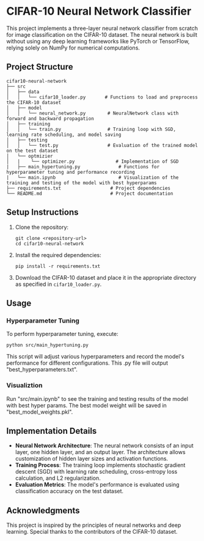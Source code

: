 # CIFAR-10 Neural Network Classifier

This project implements a three-layer neural network classifier from scratch for image classification on the CIFAR-10 dataset. The neural network is built without using any deep learning frameworks like PyTorch or TensorFlow, relying solely on NumPy for numerical computations.

## Project Structure

```
cifar10-neural-network
├── src
│   ├── data
│   │   └── cifar10_loader.py       # Functions to load and preprocess the CIFAR-10 dataset
│   ├── model
│   │   └── neural_network.py        # NeuralNetwork class with forward and backward propagation
│   ├── training
│   │   └── train.py                 # Training loop with SGD, learning rate scheduling, and model saving
│   ├── testing
│   │   └── test.py                  # Evaluation of the trained model on the test dataset
│   └── optmizier
│   |    └── optimizer.py               # Implementation of SGD
|   ├── main_hypertuning.py              # Functions for hyperparameter tuning and performance recording
|   └── main.ipynb                       # Visualization of the training and testing of the model with best hyperparams 
├── requirements.txt                  # Project dependencies
└── README.md                         # Project documentation
```

## Setup Instructions

1. Clone the repository:
   ```
   git clone <repository-url>
   cd cifar10-neural-network
   ```

2. Install the required dependencies:
   ```
   pip install -r requirements.txt
   ```

3. Download the CIFAR-10 dataset and place it in the appropriate directory as specified in `cifar10_loader.py`.

## Usage



### Hyperparameter Tuning

To perform hyperparameter tuning, execute:
```
python src/main_hypertuning.py
```
This script will adjust various hyperparameters and record the model's performance for different configurations. This .py file will output "best_hyperparameters.txt".


### Visualiztion

Run "src/main.ipynb" to see the training and testing results of the model with best hyper params. The best model weight will be saved in "best_model_weights.pkl".

## Implementation Details

- **Neural Network Architecture**: The neural network consists of an input layer, one hidden layer, and an output layer. The architecture allows customization of hidden layer sizes and activation functions.
- **Training Process**: The training loop implements stochastic gradient descent (SGD) with learning rate scheduling, cross-entropy loss calculation, and L2 regularization.
- **Evaluation Metrics**: The model's performance is evaluated using classification accuracy on the test dataset.

## Acknowledgments

This project is inspired by the principles of neural networks and deep learning. Special thanks to the contributors of the CIFAR-10 dataset.
